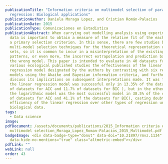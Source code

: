 ```yaml
---
publicationTitle: "Information criteria on multimodel selection of parametric
  regression: Biological applications"
publicationAuthor: Daniela Moraga Lopez, and Cristian Román-Palacios
publicationDate: 2015
publicationType: Comunicaciones en Estadistica
publicationAbstract: When carrying out modelling analysis using experimental
  data is important to obtain a measure of the relative fit of the each model as
  a primary selection criterion. In this sense, there are few studies based on
  multi-model selection techniques for the theoretical representation of data
  sets, so it is common to incur in a misinterpretation of the existing
  patterns, or even more, the incorrect extrapolation and prediction based on
  the wrong model. This paper is intended to evaluate in 40 datasets from
  various ecological published studies the effectiveness of the linear
  regression model designated by the authors by contrasting with six regression
  models using the Akaike and Bayesian information criteria, and furthermore to
  discuss its implications on subsequent interpretations made. It was found that
  the linear regression model was successful only in 13.35% of the datasets (15%
  of datasets for AIC and 11.7% of datasets for BIC ), but in the other hand,
  the logarithmic model was the most successful model in 38.5% of the cases (35%
  of datasets for AIC and 41.1% of the datasets for BIC), casting doubts on the
  efficiency of the linear regression over other types of regression under
  biological data.
tags:
  - Data science
image:
pdfDocument: /assets/documents/publications/2015_Information criteria on
  multimodel selection_Moraga_Lopez_Roman-Palacios_2015_Multimodel.pdf
badgeImage: <div data-badge-type="donut" data-doi="10.21897/rmvz.1134"
  data-hide-no-mentions="true" class="altmetric-embed"></div>
pdfLink: ""
webLink: null
order: 43
---
```

